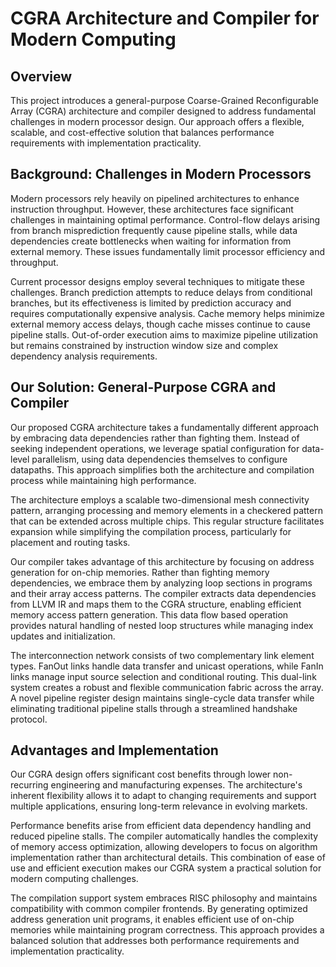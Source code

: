 # CGRA Architecture and Compiler for Modern Computing
## Overview

This project introduces a general-purpose Coarse-Grained Reconfigurable Array (CGRA) architecture and compiler designed to address fundamental challenges in modern processor design. Our approach offers a flexible, scalable, and cost-effective solution that balances performance requirements with implementation practicality.

## Background: Challenges in Modern Processors

Modern processors rely heavily on pipelined architectures to enhance instruction throughput. However, these architectures face significant challenges in maintaining optimal performance. Control-flow delays arising from branch misprediction frequently cause pipeline stalls, while data dependencies create bottlenecks when waiting for information from external memory. These issues fundamentally limit processor efficiency and throughput.

Current processor designs employ several techniques to mitigate these challenges. Branch prediction attempts to reduce delays from conditional branches, but its effectiveness is limited by prediction accuracy and requires computationally expensive analysis. Cache memory helps minimize external memory access delays, though cache misses continue to cause pipeline stalls. Out-of-order execution aims to maximize pipeline utilization but remains constrained by instruction window size and complex dependency analysis requirements.

## Our Solution: General-Purpose CGRA and Compiler

Our proposed CGRA architecture takes a fundamentally different approach by embracing data dependencies rather than fighting them. Instead of seeking independent operations, we leverage spatial configuration for data-level parallelism, using data dependencies themselves to configure datapaths. This approach simplifies both the architecture and compilation process while maintaining high performance.

The architecture employs a scalable two-dimensional mesh connectivity pattern, arranging processing and memory elements in a checkered pattern that can be extended across multiple chips. This regular structure facilitates expansion while simplifying the compilation process, particularly for placement and routing tasks.

Our compiler takes advantage of this architecture by focusing on address generation for on-chip memories. Rather than fighting memory dependencies, we embrace them by analyzing loop sections in programs and their array access patterns. The compiler extracts data dependencies from LLVM IR and maps them to the CGRA structure, enabling efficient memory access pattern generation. This data flow based operation provides natural handling of nested loop structures while managing index updates and initialization.

The interconnection network consists of two complementary link element types. FanOut links handle data transfer and unicast operations, while FanIn links manage input source selection and conditional routing. This dual-link system creates a robust and flexible communication fabric across the array. A novel pipeline register design maintains single-cycle data transfer while eliminating traditional pipeline stalls through a streamlined handshake protocol.

## Advantages and Implementation

Our CGRA design offers significant cost benefits through lower non-recurring engineering and manufacturing expenses. The architecture's inherent flexibility allows it to adapt to changing requirements and support multiple applications, ensuring long-term relevance in evolving markets.

Performance benefits arise from efficient data dependency handling and reduced pipeline stalls. The compiler automatically handles the complexity of memory access optimization, allowing developers to focus on algorithm implementation rather than architectural details. This combination of ease of use and efficient execution makes our CGRA system a practical solution for modern computing challenges.

The compilation support system embraces RISC philosophy and maintains compatibility with common compiler frontends. By generating optimized address generation unit programs, it enables efficient use of on-chip memories while maintaining program correctness. This approach provides a balanced solution that addresses both performance requirements and implementation practicality.